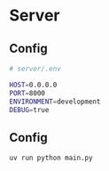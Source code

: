# Server

## Config

```bash
# server/.env

HOST=0.0.0.0
PORT=8000
ENVIRONMENT=development
DEBUG=true
```

## Config

```bash
uv run python main.py
```
